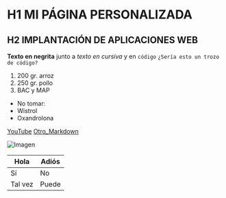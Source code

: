 # H1 MI PÁGINA PERSONALIZADA
## H2 IMPLANTACIÓN DE APLICACIONES WEB
**Texto en negrita** junto a *texto en cursiva* y en `código`
`¿Sería esto un trozo de código?`

1. 200 gr. arroz
2. 250 gr. pollo
3. BAC y MAP

- No tomar:
- Wistrol
- Oxandrolona

[YouTube](https://www.youtube.com)
[Otro_Markdown](https://github.com/ASIR2Sirya/prueba2_sergio_ASIR/blob/main/markdown_linkado)

![Imagen](https://e7.pngegg.com/pngimages/793/323/png-clipart-denn%C5%8D-senshi-porygon-the-pokemon-company-porygon2-instagram-frame-angle-rectangle.png)

| Hola      | Adiós |
| ----------- | ----------- |
| Sí      | No       |
| Tal vez   | Puede        |
